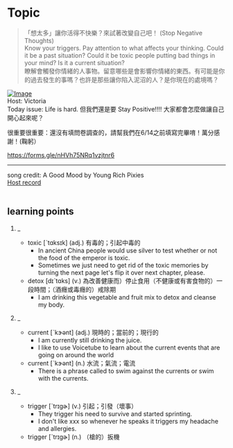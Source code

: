 # Topic

> 「想太多」讓你活得不快樂？來試著改變自己吧！ (Stop Negative Thoughts) <br>
> Know your triggers. Pay attention to what affects your thinking. Could it be a past situation? Could it be toxic people putting bad things in your mind? Is it a current situation? <br>
> 瞭解會觸發你情緒的人事物。留意哪些是會影響你情緒的東西。有可能是你的過去發生的事嗎？也許是那些讓你陷入泥沼的人？是你現在的處境嗎？ <br>

[![Image](https://cdn.voicetube.com/assets/thumbnails/UAwcCjCzPks.jpg)](https://www.youtube.com/embed/UAwcCjCzPks?rel=0&showinfo=0&cc_load_policy=0&controls=1&autoplay=1&iv_load_policy=3&playsinline=1&wmode=transparent&start=225&end=238&enablejsapi=1&origin=https://tw.voicetube.com&widgetid=1)<br>
Host: Victoria
<br>Today issue: Life is hard. 但我們還是要 Stay Positive!!!! 大家都會怎麼做讓自己開心起來呢？





很重要很重要：還沒有填問卷調查的，請幫我們在6/14之前填寫完畢唷！萬分感謝！(鞠躬）

https://forms.gle/nHVh75NRq1vzjtnr6



--------

song credit: A Good Mood by Young Rich Pixies
<br>
[Host record](https://cdn.voicetube.com/tmp/everyday_records/victoria_vt_19881/4194.mp3)
<br><br>
## learning points
1. _
	* toxic [ˋtɑksɪk] (adj.) 有毒的；引起中毒的
		- In ancient China people would use silver to test whether or not the food of the emperor is toxic.
		- Sometimes we just need to get rid of the toxic memories by turning the next page let's flip it over next chapter, please.
	* detox [dɪˋtɑks] (v.) 為改善健康而）停止食用（不健康或有害食物的）一段時間；（酒癮或毒癮的）戒除期
		- I am drinking this vegetable and fruit mix to detox and cleanse my body.

2. _
	* current [ˋkɝənt] (adj.) 現時的；當前的；現行的
		- I am currently still drinking the juice.
		- I like to use Voicetube to learn about the current events that are going on around the world
	* current [ˋkɝənt] (n.) 水流；氣流；電流
		- There is a phrase called to swim against the currents or swim with the currents.

3. _
	* trigger [ˋtrɪgɚ] (v.) 引起；引發（壞事）
		- They trigger his need to survive and started sprinting.
		- I don't like xxx so whenever he speaks it triggers my headache and allergies.
	* trigger [ˋtrɪgɚ] (n.) （槍的）扳機
